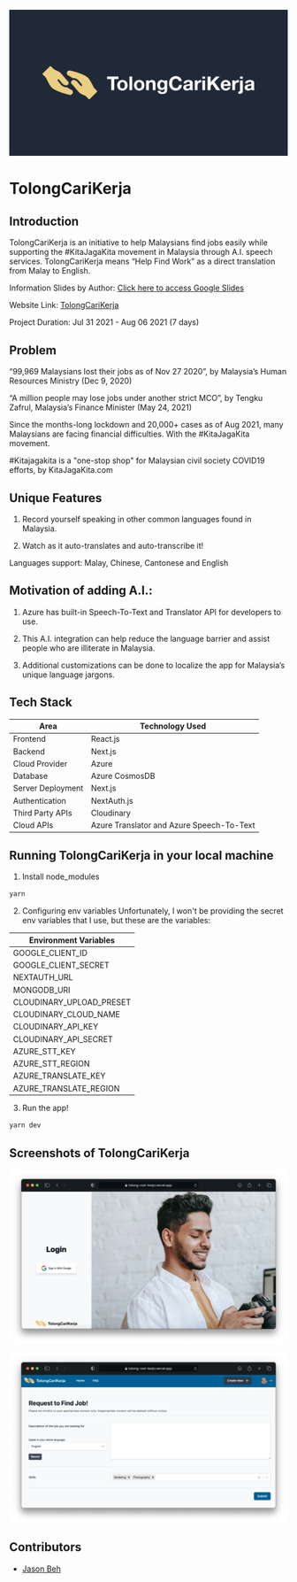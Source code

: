 ![Logo](public/repo/main-image.png)

# TolongCariKerja

## Introduction

TolongCariKerja is an initiative to help Malaysians find jobs easily while supporting the #KitaJagaKita movement in Malaysia through A.I. speech services. TolongCariKerja means “Help Find Work” as a direct translation from Malay to English.

Information Slides by Author: [Click here to access Google Slides](https://docs.google.com/presentation/d/17gFhUN_8uc5AK8H5eonSIXUt3LgwkhDMaluGy3tlbSc/edit?usp=sharing)

Website Link: [TolongCariKerja](https://tolong-cari-kerja.vercel.app)

Project Duration: Jul 31 2021 - Aug 06 2021 (7 days)

## Problem

“99,969 Malaysians lost their jobs as of Nov 27 2020”, by Malaysia’s Human Resources Ministry (Dec 9, 2020)

“A million people may lose jobs under another strict MCO”, by Tengku Zafrul, Malaysia’s Finance Minister (May 24, 2021)

Since the months-long lockdown and 20,000+ cases as of Aug 2021, many Malaysians are facing financial difficulties. With the #KitaJagaKita movement.

#Kitajagakita is a "one-stop shop" for Malaysian civil society COVID19 efforts, by KitaJagaKita.com

## Unique Features

1. Record yourself speaking in other common languages found in Malaysia.

2. Watch as it auto-translates and auto-transcribe it!

Languages support: Malay, Chinese, Cantonese and English

## Motivation of adding A.I.: 

1. Azure has built-in Speech-To-Text and Translator API for developers to use.

2. This A.I. integration can help reduce the language barrier and assist people who are illiterate in Malaysia.

3. Additional customizations can be done to localize the app for Malaysia’s unique language jargons.


## Tech Stack

| Area              | Technology Used                           |
|-------------------|-------------------------------------------|
| Frontend          | React.js                                  |
| Backend           | Next.js                                   |
| Cloud Provider    | Azure                                     |
| Database          | Azure CosmosDB                            |
| Server Deployment | Next.js                                   |
| Authentication    | NextAuth.js                               |
| Third Party APIs  | Cloudinary                                |
| Cloud APIs        | Azure Translator and Azure Speech-To-Text |

## Running TolongCariKerja in your local machine

1. Install node_modules
```bash
yarn
```

2. Configuring env variables
Unfortunately, I won't be providing the secret env variables that I use, but these are the variables:

| Environment Variables    |
|--------------------------|
| GOOGLE_CLIENT_ID         |
| GOOGLE_CLIENT_SECRET     |
| NEXTAUTH_URL             |
| MONGODB_URI              |
| CLOUDINARY_UPLOAD_PRESET |
| CLOUDINARY_CLOUD_NAME    |
| CLOUDINARY_API_KEY       |
| CLOUDINARY_API_SECRET    |
| AZURE_STT_KEY            |
| AZURE_STT_REGION         |
| AZURE_TRANSLATE_KEY      |
| AZURE_TRANSLATE_REGION   |

3. Run the app!
```bash
yarn dev
```

## Screenshots of TolongCariKerja

![Login Screen](public/repo/image1.png)

![Request Help](public/repo/image2.png)

## Contributors

- [Jason Beh](https://github.com/behjieshen)